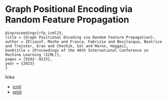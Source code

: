 # Graph Positional Encoding via Random Feature Propagation

```
@inproceedings{rfp_icml23,
title = {Graph Positional Encoding via Random Feature Propagation},
author = {Eliasof, Moshe and Frasca, Fabrizio and Bevilacqua, Beatrice and Treister, Eran and Chechik, Gal and Maron, Haggai},
booktitle = {Proceedings of the 40th International Conference on Machine Learning (ICML)},
pages = {9202--9223},
year = {2023}
}
```

links
- [icml](https://icml.cc/Conferences/2023/Schedule?showEvent=24983)
- [pmlr](https://proceedings.mlr.press/v202/eliasof23a.html)
